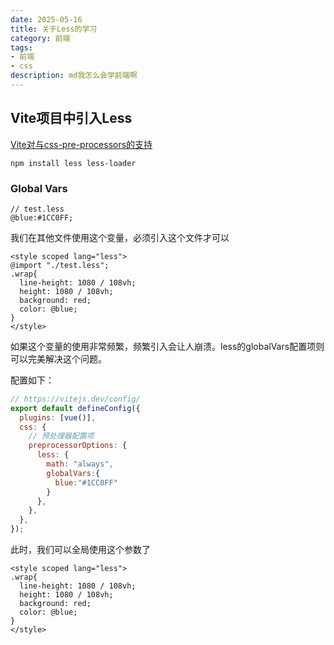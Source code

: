 ```yaml
---
date: 2025-05-16
title: 关于Less的学习
category: 前端
tags:
- 前端
- css
description: md我怎么会学前端啊
---
```


## Vite项目中引入Less

[Vite对与css-pre-processors的支持](https://vite.dev/guide/features.html#css-pre-processors)

```shell
npm install less less-loader
```

### Global Vars

```less
// test.less
@blue:#1CC0FF;
```

我们在其他文件使用这个变量，必须引入这个文件才可以

```less
<style scoped lang="less">
@import "./test.less";
.wrap{
  line-height: 1080 / 108vh;
  height: 1080 / 108vh;
  background: red;
  color: @blue;
}
</style>
```

如果这个变量的使用非常频繁，频繁引入会让人崩溃。less的globalVars配置项则可以完美解决这个问题。

配置如下：

```javascript
// https://vitejs.dev/config/
export default defineConfig({
  plugins: [vue()],
  css: {
    // 预处理器配置项
    preprocessorOptions: {
      less: {
        math: "always",
        globalVars:{
          blue:"#1CC0FF"
        }
      },
    },
  },
});
```

此时，我们可以全局使用这个参数了

```less
<style scoped lang="less">
.wrap{
  line-height: 1080 / 108vh;
  height: 1080 / 108vh;
  background: red;
  color: @blue;
}
</style>
```



